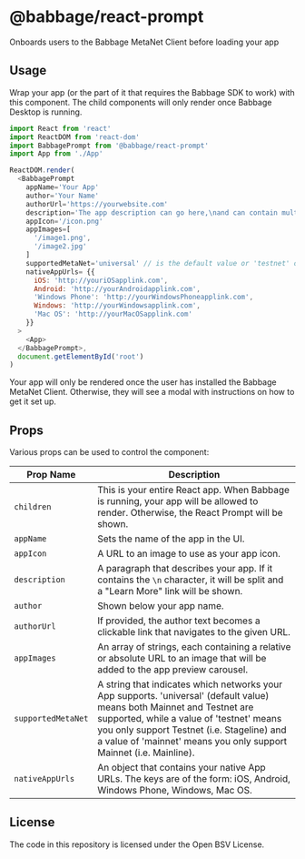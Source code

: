 # @babbage/react-prompt

Onboards users to the Babbage MetaNet Client before loading your app

## Usage

Wrap your app (or the part of it that requires the Babbage SDK to work) with this component. The child components will only render once Babbage Desktop is running.

```js
import React from 'react'
import ReactDOM from 'react-dom'
import BabbagePrompt from '@babbage/react-prompt'
import App from './App'

ReactDOM.render(
  <BabbagePrompt
    appName='Your App'
    author='Your Name'
    authorUrl='https://yourwebsite.com'
    description='The app description can go here,\nand can contain multiple lines'
    appIcon='/icon.png'
    appImages=[
      '/image1.png',
      '/image2.jpg'
    ]
    supportedMetaNet='universal' // is the default value or 'testnet' or 'mainnet'
    nativeAppUrls= {{
      iOS: 'http://youriOSapplink.com',
      Android: 'http://yourAndroidapplink.com',
      'Windows Phone': 'http://yourWindowsPhoneapplink.com',
      Windows: 'http://yourWindowsapplink.com', 
      'Mac OS': 'http://yourMacOSapplink.com'
    }}
  >
    <App>
  </BabbagePrompt>,
  document.getElementById('root')
)
```

Your app will only be rendered once the user has installed the Babbage MetaNet Client. Otherwise, they will see a modal with instructions on how to get it set up.

## Props

Various props can be used to control the component:

Prop Name           | Description
--------------------|------------------------------------------
`children`          | This is your entire React app. When Babbage is running, your app will be allowed to render. Otherwise, the React Prompt will be shown.
`appName`           | Sets the name of the app in the UI.
`appIcon`           | A URL to an image to use as your app icon.
`description`       | A paragraph that describes your app. If it contains the `\n` character, it will be split and a "Learn More" link will be shown.
`author`            | Shown below your app name.
`authorUrl`         | If provided, the author text becomes a clickable link that navigates to the given URL.
`appImages`         | An array of strings, each containing a relative or absolute URL to an image that will be added to the app preview carousel.
`supportedMetaNet`  | A string that indicates which networks your App supports. 'universal' (default value) means both Mainnet and Testnet are supported, while a value of 'testnet' means you only support Testnet (i.e. Stageline) and a value of 'mainnet' means you  only support Mainnet (i.e. Mainline).
`nativeAppUrls`     | An object that contains your native App URLs. The keys are of the form: iOS, Android, Windows Phone, Windows, Mac OS.
## License

The code in this repository is licensed under the Open BSV License.
